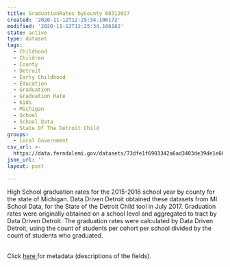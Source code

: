 ```yaml
---
title: GraduationRates byCounty 08312017
created: '2020-11-12T12:25:34.106172'
modified: '2020-11-12T12:25:34.106182'
state: active
type: dataset
tags:
  - Childhood
  - Children
  - County
  - Detroit
  - Early Childhood
  - Education
  - Graduation
  - Graduation Rate
  - Kids
  - Michigan
  - School
  - School Data
  - State Of The Detroit Child
groups:
  - Local Government
csv_url: >-
  https://data.ferndalemi.gov/datasets/73dfe1f6903342a6ad3403de39de1e66_0.csv?outSR=%7B%22latestWkid%22%3A2898%2C%22wkid%22%3A2898%7D
json_url: ''
layout: post

---
```

High School graduation rates for the 2015-2016 school year by county for the state of Michigan. Data Driven Detroit obtained these datasets from MI School Data, for the State of the Detroit Child tool in July 2017.  Graduation rates were originally obtained on a school level and aggregated to tract by Data Driven Detroit. The graduation rates were calculated by Data Driven Detroit, using the count of students per cohort per school divided by the count of students who graduated.<div><br /></div><div>Click <a href='http://www.datadrivendetroit.org/metadata/GraduationRates_by_County_20152016_08312017_Metadata.xlsx' target='_blank'>here </a>for metadata (descriptions of the fields).</div>
